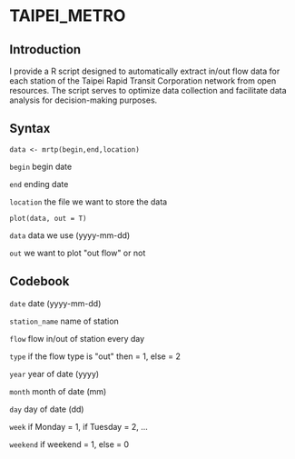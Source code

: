 # TAIPEI_METRO

## Introduction

I provide a R script designed to automatically extract in/out flow data for each station of the Taipei Rapid Transit Corporation network from open resources. The script serves to optimize data collection and facilitate data analysis for decision-making purposes.

## Syntax

`data <- mrtp(begin,end,location)`

`begin` begin date

`end` ending date

`location` the file we want to store the data

`plot(data, out = T)`

`data` data we use (yyyy-mm-dd)

`out` we want to plot "out flow" or not

## Codebook

`date` date (yyyy-mm-dd)

`station_name` name of station

`flow` flow in/out of station every day

`type` if the flow type is "out" then = 1, else = 2

`year` year of date (yyyy)

`month` month of date (mm)

`day` day of date (dd)

`week` if Monday = 1, if Tuesday = 2, ...

`weekend` if weekend = 1, else = 0
